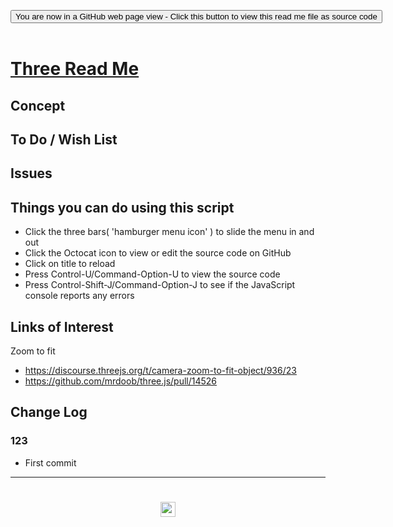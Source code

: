 
<span style=display:none; >[You are now in a GitHub source code view - click this link to view Read Me file as a web page]( https://www.ladybug.tools/spider/#xxxxx/README.md "View file as a web page." ) </span>

<div><input type=button class = "btn btn-secondary btn-sm" onclick=window.location.href="https://github.com/ladybug.tools/spider/blob/master/xxxxx/README.md"
value="You are now in a GitHub web page view - Click this button to view this read me file as source code" ></div>

<br>

# [Three Read Me]( #xxxxx/README.md )

<!--
<iframe src=https://www.ladybug.tools/spider/xxxxx/xxxxx.html width=100% height=500px >Iframes are not viewable in GitHub source code views</iframe>
_<small>ZZZZZ</small>_

## Full Screen: [ZZZZZ]( https://www.ladybug.tools/spider/xxxxx/xxxxx.html )
-->


## Concept


## To Do / Wish List


## Issues


## Things you can do using this script

* Click the three bars( 'hamburger menu icon' ) to slide the menu in and out
* Click the Octocat icon to view or edit the source code on GitHub
* Click on title to reload
* Press Control-U/Command-Option-U to view the source code
* Press Control-Shift-J/Command-Option-J to see if the JavaScript console reports any errors


## Links of Interest

Zoom to fit

* https://discourse.threejs.org/t/camera-zoom-to-fit-object/936/23
* https://github.com/mrdoob/three.js/pull/14526


## Change Log

### 123

* First commit


***

# <center title="hello!" ><a href=javascript:window.scrollTo(0,0); style=text-decoration:none; > <center title="hello!" ><img src='https://ladybug.tools/artwork/icons_bugs/ico/spider.ico' height=24 > </a></a></center>

